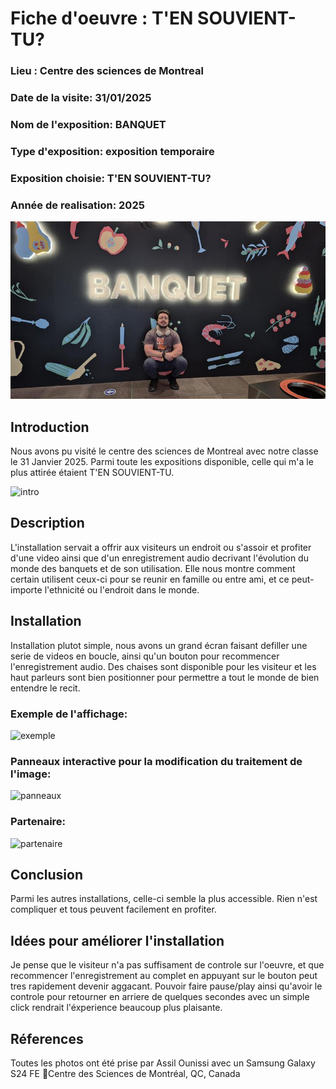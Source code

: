 # Fiche d'oeuvre : T'EN SOUVIENT-TU?
### Lieu : Centre des sciences de Montreal 
### Date de la visite: 31/01/2025 
### Nom de l'exposition: BANQUET 
### Type d'exposition: exposition temporaire 
### Exposition choisie: T'EN SOUVIENT-TU? 
### Année de realisation: 2025 

![Oeuvre](.//medias/Debut.jfif)

## Introduction
Nous avons pu visité le centre des sciences de Montreal avec notre classe le 31 Janvier 2025. Parmi toute les expositions disponible, celle qui m'a le plus attirée étaient T'EN SOUVIENT-TU.

![intro](.//medias/mosaique-AI_Oeuvre.jpg)

## Description
L'installation servait a offrir aux visiteurs un endroit ou s'assoir et profiter d'une video ainsi que d'un enregistrement audio decrivant l'évolution du monde des banquets et de son utilisation. Elle nous montre comment certain utilisent ceux-ci pour se reunir en famille ou entre ami, et ce peut-importe l'ethnicité ou l'endroit dans le monde. 

## Installation
Installation plutot simple, nous avons un grand écran faisant defiller une serie de videos en boucle, ainsi qu'un bouton pour recommencer l'enregistrement audio. Des chaises sont disponible pour les visiteur et les haut parleurs sont bien positionner pour permettre a tout le monde de bien entendre le recit.

### Exemple de l'affichage:
![exemple](.//medias/Mosaique-AI_Exemple-Art.jpg)

### Panneaux interactive pour la modification du traitement de l'image:
![panneaux](.//medias/Mosaique-AI_Panneaux.jpg)

### Partenaire:

![partenaire](.//medias/Partenaire.jpg)

## Conclusion

Parmi les autres installations, celle-ci semble la plus accessible. Rien n'est compliquer et tous peuvent facilement en profiter.

## Idées pour améliorer l'installation

Je pense que le visiteur n'a pas suffisament de controle sur l'oeuvre, et que recommencer l'enregistrement au complet en appuyant sur le bouton peut tres rapidement devenir aggacant. 
Pouvoir faire pause/play ainsi qu'avoir le controle pour retourner en arriere de quelques secondes avec un simple click rendrait l'éxperience beaucoup plus plaisante.

## Réferences
Toutes les photos ont été prise par Assil Ounissi avec un Samsung Galaxy S24 FE
📍Centre des Sciences de Montréal, QC, Canada
